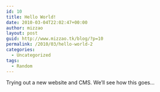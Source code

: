 ```yaml
---
id: 10
title: Hello World!
date: 2010-03-04T22:02:47+00:00
author: mizzao
layout: post
guid: http://www.mizzao.tk/blog/?p=10
permalink: /2010/03/hello-world-2
categories:
  - Uncategorized
tags:
  - Random
---
```

Trying out a new website and CMS. We&#8217;ll see how this goes&#8230;